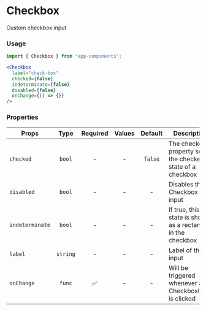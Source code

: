 # Checkbox

Custom checkbox input

### Usage

```js
import { Checkbox } from "app-components";
```

```jsx
<Checkbox
  label="check-box"
  checked={false}
  indeterminate={false}
  disabled={false}
  onChange={() => {}}
/>
```

### Properties

| Props           |   Type   | Required | Values | Default | Description                                                 |
| --------------- | :------: | :------: | :----: | :-----: | ----------------------------------------------------------- |
| `checked`       |  `bool`  |    -     |   -    | `false` | The checked property sets the checked state of a checkbox   |
| `disabled`      |  `bool`  |    -     |   -    |    -    | Disables the Checkbox input                                 |
| `indeterminate` |  `bool`  |    -     |   -    |    -    | If true, this state is shown as a rectangle in the checkbox |
| `label`         | `string` |    -     |   -    |    -    | Label of the input                                          |
| `onChange`      |  `func`  |    ✅    |   -    |    -    | Will be triggered whenever an CheckboxInput is clicked      |
